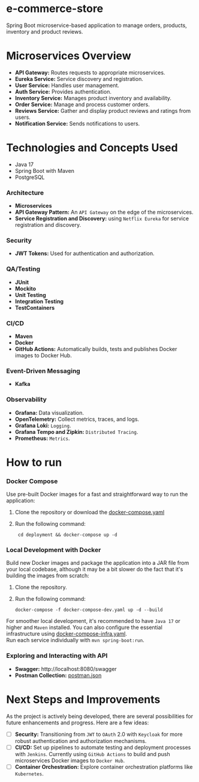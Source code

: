 # e-commerce-store

Spring Boot microservice-based application to manage orders, products, inventory and product reviews.

# Microservices Overview

- **API Gateway:** Routes requests to appropriate microservices.
- **Eureka Service:** Service discovery and registration.
- **User Service:** Handles user management.
- **Auth Service:** Provides authentication.
- **Inventory Service:** Manages product inventory and availability.
- **Order Service:** Manage and process customer orders.
- **Reviews Service:** Gather and display product reviews and ratings from users.
- **Notification Service:** Sends notifications to users.

# Technologies and Concepts Used

- Java 17
- Spring Boot with Maven
- PostgreSQL

### Architecture
- **Microservices**
- **API Gateway Pattern:** An `API Gateway` on the edge of the microservices.
- **Service Registration and Discovery:** using `Netflix Eureka` for service registration and discovery.

### Security
- **JWT Tokens:** Used for authentication and authorization.

### QA/Testing
- **JUnit**
- **Mockito**
- **Unit Testing**
- **Integration Testing**
- **TestContainers**

### CI/CD
- **Maven**
- **Docker**
- **GitHub Actions:** Automatically builds, tests and publishes Docker images to Docker Hub.

### Event-Driven Messaging
- **Kafka**

### Observability
- **Grafana:** Data visualization.
- **OpenTelemetry:** Collect metrics, traces, and logs.
- **Grafana Loki:** `Logging`.
- **Grafana Tempo and Zipkin:** `Distributed Tracing`.
- **Prometheus:** `Metrics`.

# How to run

### Docker Compose

Use pre-built Docker images for a fast and straightforward way to run the application:

1. Clone the repository or download the
   [docker-compose.yaml](https://github.com/micaellobo/e-commerce-store/raw/master/deployment/docker-compose.yaml)
2. Run the following command:

        cd deployment && docker-compose up -d

### Local Development with Docker

Build new Docker images and package the application into a JAR file from your local codebase, although it may be a bit
slower do the fact that it's building the images from scratch:

1. Clone the repository.
2. Run the following command:

       docker-compose -f docker-compose-dev.yaml up -d --build

For smoother local development, it's recommended to have `Java 17` or higher and `Maven` installed. You can also
configure the essential infrastructure
using [docker-compose-infra.yaml](https://github.com/micaellobo/e-commerce-store/raw/master/deployment/docker-compose-infra.yaml). \
Run each service individually with `mvn spring-boot:run`.

### Exploring and Interacting with API

- **Swagger:** http://localhost:8080/swagger
- **Postman Collection:** [postman.json](https://github.com/micaellobo/e-commerce-store/raw/master/documentation/postman.json)

# Next Steps and Improvements

As the project is actively being developed, there are several possibilities for future enhancements and progress. Here
are a few ideas:

- [ ] **Security:** Transitioning from `JWT` to `OAuth` 2.0 with `Keycloak` for more robust authentication and authorization
  mechanisms.
- [ ] **CI/CD:** Set up pipelines to automate testing and deployment processes with `Jenkins`. Currently
  using `GitHub Actions` to build and push microservices Docker images to `Docker Hub`.
- [ ] **Container Orchestration:** Explore container orchestration platforms like `Kubernetes`.
